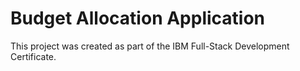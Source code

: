 # Budget Allocation Application

This project was created as part of the IBM Full-Stack Development Certificate.